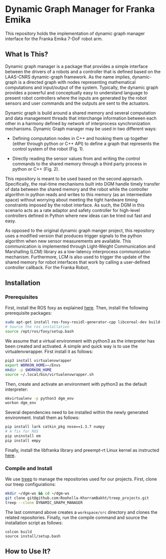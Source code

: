# Dynamic Graph Manager for Franka Emika
This repository holds the implementation of dynamic graph manager interface for the Franka Emika 7-DoF robot arm.

## What Is This?

Dynamic graph manager is a package that provides a simple interface between the drivers of a robots and a controller that is defined based on the LAAS-CNRS dynamic-graph framework. As the name implies, dynamic-graph is a directed graph with nodes representing mathematical computations and input/output of the system. Typically, the dynamic graph provides a powerful and conceptually easy to understand language to present robot controllers where the inputs are generated by the robot sensors and user commands and the outputs are sent to the actuators. 

Dynamic graph is build around a shared memory and several computation and data management threads that interchange information between each other in a harmony defined by network of interprocess synchronization mechanisms. Dynamic Graph manager may be used in two different ways:

- Defining computation nodes in C++ and hooking them up together (either through python or C++ API) to define a graph that represents the control system of the robot (Fig. 1). 

- Directly reading the sensor values from and writing the control commands to the shared memory through a third party process in python or C++ (Fig. 2). 



This repository is meant to be used based on the second approach. Specifically, the real-time mechanisms built into DGM handle timely transfer of data between the shared memory and the robot while the controller algorithm in python reads and writes to this memory (as an intermediate space) without worrying about meeting the tight hardware timing constraints imposed by the robot interface. As such, the DGM in this scenario acts as a rate adaptor and safety controller for high-level controllers defined in Python where new ideas can be tried out fast and easy. 

As opposed to the original dynamic graph manger project, this repository uses a modified version that produces trigger signals to the python algorithm when new sensor measurements are available. This communication is implemented through Light-Weight Communication and Marshalling (LCM) library as a low-latency interprocess communication mechanism. Furthermore, LCM is also used to trigger the update of the shared memory for robot interfaces that work by calling a user-defined controller callback. For the Franka Robot, 


## Installation

### Prerequisites

First, install the ROS foxy as explained [here](https://docs.ros.org/en/foxy/Installation.html). Then, install the following prerequisite packages:

```bash
sudo apt-get install ros-foxy-rosidl-generator-cpp libcereal-dev build-essential freeglut3 freeglut3-dev libedit-dev libtinyxml2-dev
# Source the ros installation
source /opt/ros/foxy/setup.bash 
```

We assume that a virtual environment with python3 as the interpreter has been created and activated. A simple and quick way is to use the virtualenvwrapper. First install it as follows:

```bash
pip3 install virtualenvwrapper
export WORKON_HOME=~/Envs
mkdir -p $WORKON_HOME
source ~/.local/bin/virtualenvwrapper.sh
```
Then, create and activate an environment with python3 as the default interpreter:

```bash
mkvirtualenv -p python3 dgm_env
workon dgm_env 
```

Several dependencies need to be installed within the newly generated environment. Install them as follows:

```bash
pip install lark catkin_pkg nose==1.3.7 numpy
# A fix for ROS
pip uninstall em
pip install empy 
```

Finally, install the libfranka library and preempt-rt Linux kernel as instructed [here](https://frankaemika.github.io/docs/installation_linux.html). 

### Compile and Install

We use [treep](https://pypi.org/project/treep/) to manage the repositories used for our projects. First, clone our treep configurations:

```bash
mkdir ~/dgm-ws && cd ~/dgm-ws
git clone git@github.com:Rooholla-KhorramBakht/treep_projects.git
treep --clone DYNAMIC_GRAPH_MANAGER
```

The last command above creates a `workspace/src` directory and clones the related repositories. Finally, run the compile command and source the installation script as follows:

```
colcon build
source install/setup.bash
```
## How to Use It?

